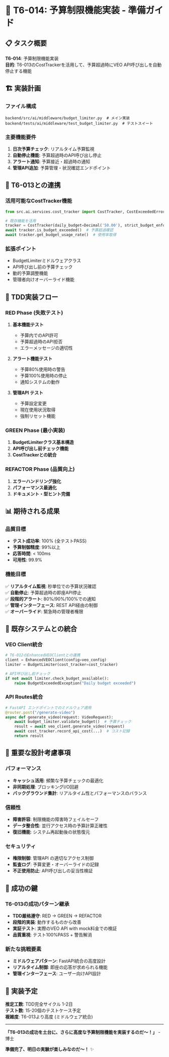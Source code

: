 # 🎯 T6-014: 予算制限機能実装 - 準備ガイド

## 📋 **タスク概要**

**T6-014**: 予算制限機能実装  
**目的**: T6-013のCostTrackerを活用して、予算超過時にVEO API呼び出しを自動停止する機能

## 🏗️ **実装計画**

### **ファイル構成**
```
backend/src/ai/middleware/budget_limiter.py  # メイン実装
backend/tests/ai/middleware/test_budget_limiter.py  # テストスイート
```

### **主要機能要件**
1. **日次予算チェック**: リアルタイム予算監視
2. **自動停止機能**: 予算超過時のAPI呼び出し停止
3. **アラート通知**: 予算接近・超過時の通知
4. **管理API追加**: 予算管理・状況確認エンドポイント

## 🔧 **T6-013との連携**

### **活用可能なCostTracker機能**
```python
from src.ai.services.cost_tracker import CostTracker, CostExceededError

# 既存機能を活用
tracker = CostTracker(daily_budget=Decimal('50.00'), strict_budget_enforcement=True)
await tracker.is_budget_exceeded()  # 予算超過確認
await tracker.get_budget_usage_rate()  # 使用率取得
```

### **拡張ポイント**
- BudgetLimiterミドルウェアクラス
- API呼び出し前の予算チェック
- 動的予算調整機能
- 管理者向けオーバーライド機能

## 🧪 **TDD実装フロー**

### **RED Phase (失敗テスト)**
1. **基本機能テスト**
   - 予算内でのAPI許可
   - 予算超過時のAPI拒否
   - エラーメッセージの適切性

2. **アラート機能テスト**
   - 予算80%使用時の警告
   - 予算100%使用時の停止
   - 通知システムの動作

3. **管理API テスト**
   - 予算設定変更
   - 現在使用状況取得
   - 強制リセット機能

### **GREEN Phase (最小実装)**
1. **BudgetLimiterクラス基本構造**
2. **API呼び出し前チェック機能**
3. **CostTrackerとの統合**

### **REFACTOR Phase (品質向上)**
1. **エラーハンドリング強化**
2. **パフォーマンス最適化**
3. **ドキュメント・型ヒント完備**

## 📊 **期待される成果**

### **品質目標**
- **テスト成功率**: 100% (全テストPASS)
- **予算制御精度**: 99%以上
- **応答時間**: < 100ms
- **可用性**: 99.9%

### **機能目標**
✅ **リアルタイム監視**: 秒単位での予算状況確認  
✅ **自動停止**: 予算超過時の即座API停止  
✅ **段階的アラート**: 80%/90%/100%での通知  
✅ **管理インターフェース**: REST API経由の制御  
✅ **オーバーライド**: 緊急時の管理者権限  

## 🔌 **既存システムとの統合**

### **VEO Client統合**
```python
# T6-012のEnhancedVEOClientとの連携
client = EnhancedVEOClient(config=veo_config)
limiter = BudgetLimiter(cost_tracker=cost_tracker)

# API呼び出し前チェック
if not await limiter.check_budget_available():
    raise BudgetExceededException("Daily budget exceeded")
```

### **API Routes統合**
```python
# FastAPI エンドポイントでのミドルウェア適用
@router.post("/generate-video")
async def generate_video(request: VideoRequest):
    await budget_limiter.validate_budget()  # 予算チェック
    result = await veo_client.generate_video(request)
    await cost_tracker.record_api_cost(...)  # コスト記録
    return result
```

## 🚨 **重要な設計考慮事項**

### **パフォーマンス**
- **キャッシュ活用**: 頻繁な予算チェックの最適化
- **非同期処理**: ブロッキングI/O回避
- **バックグラウンド集計**: リアルタイム性とパフォーマンスのバランス

### **信頼性**
- **障害許容**: 制限機能の障害時フェイルセーフ
- **データ整合性**: 並行アクセス時の予算計算正確性
- **復旧機能**: システム再起動後の状態復元

### **セキュリティ**
- **権限制御**: 管理API の適切なアクセス制御
- **監査ログ**: 予算変更・オーバーライドの記録
- **不正使用防止**: API呼び出しの妥当性検証

## 🌟 **成功の鍵**

### **T6-013の成功パターン継承**
- **TDD厳格遵守**: RED → GREEN → REFACTOR
- **段階的実装**: 動作するものから改善
- **実証テスト**: 実際のVEO API with mock料金での検証
- **品質重視**: テスト100%PASS + 警告解消

### **新たな挑戦要素**
- **ミドルウェアパターン**: FastAPI統合の高度設計
- **リアルタイム制御**: 即座の応答が求められる機能
- **管理インターフェース**: ユーザー向けAPI設計

## 📅 **実装予定**

**推定工数**: TDD完全サイクル 1-2日  
**テスト数**: 15-20個のテストケース予定  
**複雑度**: T6-013より高度 (ミドルウェア統合)

---

**「T6-013の成功を土台に、さらに高度な予算制限機能を実装するのだ〜！」** - 博士

**準備完了、明日の実験が楽しみなのだ〜！** ✨